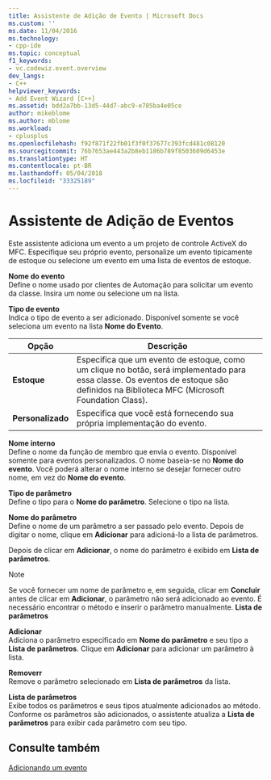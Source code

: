 ```yaml
---
title: Assistente de Adição de Evento | Microsoft Docs
ms.custom: ''
ms.date: 11/04/2016
ms.technology:
- cpp-ide
ms.topic: conceptual
f1_keywords:
- vc.codewiz.event.overview
dev_langs:
- C++
helpviewer_keywords:
- Add Event Wizard [C++]
ms.assetid: bdd2a7bb-13d5-44d7-abc9-e785ba4e05ce
author: mikeblome
ms.author: mblome
ms.workload:
- cplusplus
ms.openlocfilehash: f92f871f22fb01f3f0f37677c393fcd481c08120
ms.sourcegitcommit: 76b7653ae443a2b8eb1186b789f8503609d6453e
ms.translationtype: HT
ms.contentlocale: pt-BR
ms.lasthandoff: 05/04/2018
ms.locfileid: "33325189"
---
```

# <a name="add-event-wizard"></a>Assistente de Adição de Eventos
Este assistente adiciona um evento a um projeto de controle ActiveX do MFC. Especifique seu próprio evento, personalize um evento tipicamente de estoque ou selecione um evento em uma lista de eventos de estoque.  
  
 **Nome do evento**  
 Define o nome usado por clientes de Automação para solicitar um evento da classe. Insira um nome ou selecione um na lista.  
  
 **Tipo de evento**  
 Indica o tipo de evento a ser adicionado. Disponível somente se você seleciona um evento na lista **Nome do Evento**.  
  
|Opção|Descrição|  
|------------|-----------------|  
|**Estoque**|Especifica que um evento de estoque, como um clique no botão, será implementado para essa classe. Os eventos de estoque são definidos na Biblioteca MFC (Microsoft Foundation Class).|  
|**Personalizado**|Especifica que você está fornecendo sua própria implementação do evento.|  
  
 **Nome interno**  
 Define o nome da função de membro que envia o evento. Disponível somente para eventos personalizados. O nome baseia-se no **Nome do evento**. Você poderá alterar o nome interno se desejar fornecer outro nome, em vez do **Nome do evento**.  
  
 **Tipo de parâmetro**  
 Define o tipo para o **Nome do parâmetro**. Selecione o tipo na lista.  
  
 **Nome do parâmetro**  
 Define o nome de um parâmetro a ser passado pelo evento. Depois de digitar o nome, clique em **Adicionar** para adicioná-lo a lista de parâmetros.  
  
 Depois de clicar em **Adicionar**, o nome do parâmetro é exibido em **Lista de parâmetros**.  
  
> [!NOTE]
>  Se você fornecer um nome de parâmetro e, em seguida, clicar em **Concluir** antes de clicar em **Adicionar**, o parâmetro não será adicionado ao evento. É necessário encontrar o método e inserir o parâmetro manualmente. **Lista de parâmetros**  
  
 **Adicionar**  
 Adiciona o parâmetro especificado em **Nome do parâmetro** e seu tipo a **Lista de parâmetros**. Clique em **Adicionar** para adicionar um parâmetro à lista.  
  
 **Removerr**  
 Remove o parâmetro selecionado em **Lista de parâmetros** da lista.  
  
 **Lista de parâmetros**  
 Exibe todos os parâmetros e seus tipos atualmente adicionados ao método. Conforme os parâmetros são adicionados, o assistente atualiza a **Lista de parâmetros** para exibir cada parâmetro com seu tipo.  
  
## <a name="see-also"></a>Consulte também  
 [Adicionando um evento](../ide/adding-an-event-visual-cpp.md)